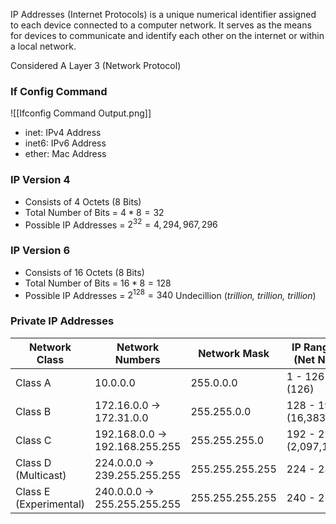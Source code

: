 IP Addresses (Internet Protocols) is a unique numerical identifier assigned to each device connected to a computer network. It serves as the means for devices to communicate and identify each other on the internet or within a local network.

Considered A Layer 3 (Network Protocol)

### If Config Command

![[Ifconfig Command Output.png]]
- inet: IPv4 Address
- inet6: IPv6 Address
- ether: Mac Address

### IP Version 4
- Consists of 4 Octets (8 Bits)
- Total Number of Bits = $4*8=32$
- Possible IP Addresses = $2^{32}=4,294,967,296$

### IP Version 6
- Consists of 16 Octets (8 Bits)
- Total Number of Bits = $16*8=128$
- Possible IP Addresses = $2^{128}=340$ Undecillion (*trillion, trillion, trillion*) <br>
### Private IP Addresses

| Network Class | Network Numbers | Network Mask | IP Ranges (Net No.)   | Hosts/Network | Slash Notation |
| ------------- | --------------- | -------------| ----------- | ---------------| -------------|
| Class A       | 10.0.0.0        | 255.0.0.0    | 1 - 126 (126)  | 16,777,214    | /8             |
| Class B | 172.16.0.0 → 172.31.0.0 | 255.255.0.0| 128 - 191 (16,383) | 65,534 | /16 |
| Class C | 192.168.0.0 → 192.168.255.255 | 255.255.255.0 | 192 - 223 (2,097,151) | 254 | /24 |
| Class D (Multicast) | 224.0.0.0 → 239.255.255.255 | 255.255.255.255 | 224 - 239 | Not Set | /32 |
| Class E (Experimental) | 240.0.0.0 → 255.255.255.255| 255.255.255.255 | 240 - 255 | Not Set | / 32 |


